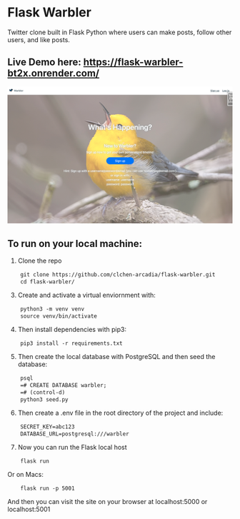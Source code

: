 # Flask Warbler
Twitter clone built in Flask Python where users can make posts, follow other users, and like posts.

## Live Demo here: https://flask-warbler-bt2x.onrender.com/
![Flask Warbler homepage](./static/warbler-homepage.png "Flask Warbler")

## To run on your local machine:

1. Clone the repo 
```
    git clone https://github.com/clchen-arcadia/flask-warbler.git 
    cd flask-warbler/ 
```
3. Create and activate a virtual enviornment with: 
```
    python3 -m venv venv 
    source venv/bin/activate 
```
4. Then install dependencies with pip3: 
```
    pip3 install -r requirements.txt 
```
5. Then create the local database with PostgreSQL and then seed the database:
```
    psql
    =# CREATE DATABASE warbler;
    =# (control-d)
    python3 seed.py
```
6. Then create a .env file in the root directory of the project and include:
```
    SECRET_KEY=abc123
    DATABASE_URL=postgresql:///warbler
```
7. Now you can run the Flask local host 
```
    flask run 
```
Or on Macs: 
```
    flask run -p 5001 
```
And then you can visit the site on your browser at localhost:5000 or localhost:5001 
